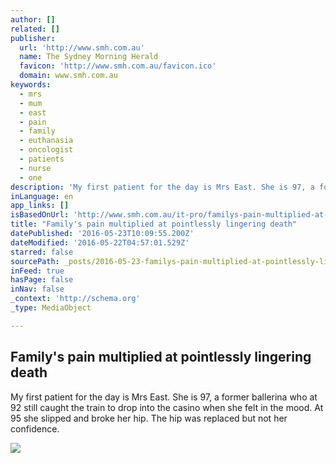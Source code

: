 ```yaml
---
author: []
related: []
publisher:
  url: 'http://www.smh.com.au'
  name: The Sydney Morning Herald
  favicon: 'http://www.smh.com.au/favicon.ico'
  domain: www.smh.com.au
keywords:
  - mrs
  - mum
  - east
  - pain
  - family
  - euthanasia
  - oncologist
  - patients
  - nurse
  - one
description: 'My first patient for the day is Mrs East. She is 97, a former ballerina who at 92 still caught the train to drop into the casino when she felt in the mood. At 95 she slipped and broke her hip. The hip was replaced but not her confidence.'
inLanguage: en
app_links: []
isBasedOnUrl: 'http://www.smh.com.au/it-pro/familys-pain-multiplied-at-pointlessly-lingering-death-20100921-15l9m'
title: "Family's pain multiplied at pointlessly lingering death"
datePublished: '2016-05-23T10:09:55.200Z'
dateModified: '2016-05-22T04:57:01.529Z'
starred: false
sourcePath: _posts/2016-05-23-familys-pain-multiplied-at-pointlessly-lingering-death.md
inFeed: true
hasPage: false
inNav: false
_context: 'http://schema.org'
_type: MediaObject

---
```

<article style=""><h1>Family's pain multiplied at pointlessly lingering death</h1><p>My first patient for the day is Mrs East. She is 97, a former ballerina who at 92 still caught the train to drop into the casino when she felt in the mood. At 95 she slipped and broke her hip. The hip was replaced but not her confidence.</p><img src="http://images.smh.com.au/2014/02/12/5155383/FAIRFAX-logo.jpg" /></article>